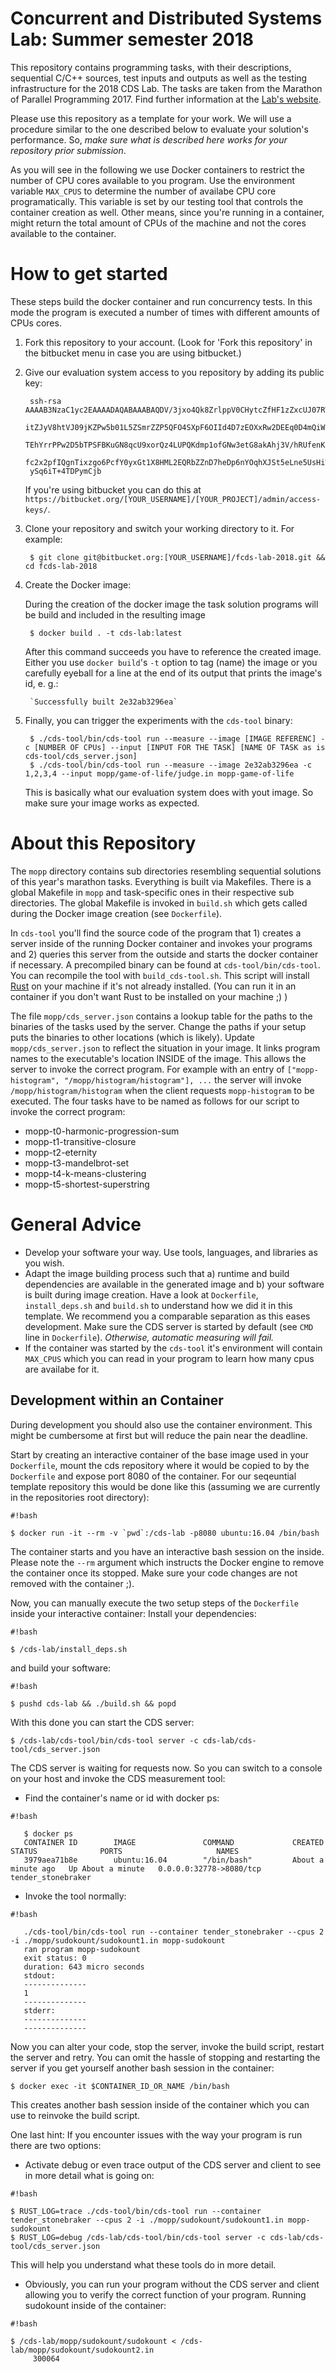 # Concurrent and Distributed Systems Lab: Summer semester 2018 #

This repository contains programming tasks, with their descriptions, sequential C/C++ sources, test inputs and outputs as well as the testing infrastructure for the 2018 CDS Lab.
The tasks are taken from the Marathon of Parallel Programming 2017.
Find further information at the [Lab's website](https://tu-dresden.de/ing/informatik/sya/se/studium/labs-seminars/concurrent_and_distributed_systems_lab/summer-semester-2018/index).

Please use this repository as a template for your work.
We will use a procedure similar to the one described below to evaluate your solution's performance.
So, *make sure what is described here works for your repository prior submission*.

As you will see in the following we use Docker containers to restrict the number of CPU cores available to you program.
Use the environment variable `MAX_CPUS` to determine the number of availabe CPU core programatically.
This variable is set by our testing tool that controls the container creation as well.
Other means, since you're running in a container, might return the total amount of CPUs of the machine and not the cores available to the container.

# How to get started #

These steps build the docker container and run concurrency tests.
In this mode the program is executed a number of times with different amounts of CPUs cores.

1. Fork this repository to your account. (Look for 'Fork this repository' in the bitbucket menu in case you are using bitbucket.) 

1. Give our evaluation system access to you repository by adding its public key:

        ssh-rsa AAAAB3NzaC1yc2EAAAADAQABAAABAQDV/3jxo4Qk8ZrlppV0CHytcZfHF1zZxcUJ07RWqKVNax8AoCezkrB
        itZJyV8htVJ09jKZPw5b01L5ZSmrZZP5QFO4SXpF6OIId4D7zEOXxRw2DEEq0D4mQiWXaKLqRZYNd4NEHvbQAjqcXAV
        TEhYrrPPw2D5bTPSFBKuGN8qcU9xorQz4LUPQKdmp1ofGNw3etG8akAhj3V/hRUfenKlYL5dS+Ubgf9N4ZcTZVuo4PH
        fc2x2pfIQgnTixzgo6PcfY0yxGt1X8HML2EQRbZZnD7heDp6nYOqhXJSt5eLne5UsHiW2ojmLXHKS5TXYymMxHZCPXC
        ySq6iT+4TDPymCjb

   If you're using bitbucket you can do this at `https://bitbucket.org/[YOUR_USERNAME]/[YOUR_PROJECT]/admin/access-keys/`.

1. Clone your repository and switch your working directory to it. For example:

        $ git clone git@bitbucket.org:[YOUR_USERNAME]/fcds-lab-2018.git && cd fcds-lab-2018

2. Create the Docker image:

    During the creation of the docker image the task solution programs will be build and included in the resulting image

        $ docker build . -t cds-lab:latest

    After this command succeeds you have to reference the created image. Either you use `docker build`'s `-t` option to tag (name)
    the image or you carefully eyeball for a line at the end of its output that prints the image's id, e. g.:

        `Successfully built 2e32ab3296ea`

3. Finally, you can trigger the experiments with the `cds-tool` binary:

        $ ./cds-tool/bin/cds-tool run --measure --image [IMAGE REFERENC] -c [NUMBER OF CPUs] --input [INPUT FOR THE TASK] [NAME OF TASK as is cds-tool/cds_server.json]
        $ ./cds-tool/bin/cds-tool run --measure --image 2e32ab3296ea -c 1,2,3,4 --input mopp/game-of-life/judge.in mopp-game-of-life

    This is basically what our evaluation system does with yout image. So make sure your image works as expected.

# About this Repository #

The `mopp` directory contains sub directories resembling sequential solutions of this year's marathon tasks.
Everything is built via Makefiles.
There is a global Makefile in `mopp` and task-specific ones in their respective sub directories.
The global Makefile is invoked in `build.sh` which gets called during the Docker image creation (see `Dockerfile`).

In `cds-tool` you'll find the source code of the program that 1) creates a server inside of the running Docker container and invokes your programs and 2) queries this server from the outside and starts the docker container if necessary.
A precompiled binary can be found at `cds-tool/bin/cds-tool`. You can recompile the tool with `build_cds-tool.sh`. This script will install [Rust](https://www.rust-lang.org/) on your machine if it's not already installed. (You can run it in an container if you don't want Rust to be installed on your machine ;) )

The file `mopp/cds_server.json` contains a lookup table for the paths to the binaries of the tasks used by the server.
Change the paths if your setup puts the binaries to other locations (which is likely).
Update `mopp/cds_server.json` to reflect the situation in your image.
It links program names to the executable's location INSIDE of the image.
This allows the server to invoke the correct program.
For example with an entry of `["mopp-histogram", "/mopp/histogram/histogram"], ...` the
server will invoke `/mopp/histogram/histogram` when the client requests `mopp-histogram`
to be executed.
The four tasks have to be named as follows for our script to invoke the correct program:

* mopp-t0-harmonic-progression-sum 
* mopp-t1-transitive-closure
* mopp-t2-eternity
* mopp-t3-mandelbrot-set
* mopp-t4-k-means-clustering
* mopp-t5-shortest-superstring

# General Advice #

* Develop your software your way. Use tools, languages, and libraries as you wish.
* Adapt the image building process such that
  a) runtime and build dependencies are available in the generated image and
  b) your software is built during image creation.
  Have a look at `Dockerfile`, `install_deps.sh` and `build.sh` to understand how we did it in this 
  template. We recommend you a comparable separation as this eases development.
  Make sure the CDS server is started by default (see `CMD` line in `Dockerfile`).
  *Otherwise, automatic measuring will fail.*
* If the container was started by the `cds-tool` it's environment will contain `MAX_CPUS` which you can read
  in your program to learn how many cpus are availabe for it.

## Development within an Container ##

During development you should also use the container environment.
This might be cumbersome at first but will reduce the pain near the deadline.

Start by creating an interactive container of the base image used in your `Dockerfile`, mount the
cds repository where it would be copied to by the `Dockerfile` and expose port 8080 of the container.
For our seqeuntial template repository this would be done like this (assuming we are currently
in the repositories root directory):


```
#!bash

$ docker run -it --rm -v `pwd`:/cds-lab -p8080 ubuntu:16.04 /bin/bash
```


The container starts and you have an interactive bash session on the inside. Please note the `--rm`
argument which instructs the Docker engine to remove the container once its stopped. Make sure your
code changes are not removed with the container ;).

Now, you can manually execute the two setup steps of the `Dockerfile` inside your interactive container:
Install your dependencies:

```
#!bash

$ /cds-lab/install_deps.sh
```

and build your software:

```
#!bash

$ pushd cds-lab && ./build.sh && popd
```


With this done you can start the CDS server:

```$ /cds-lab/cds-tool/bin/cds-tool server -c cds-lab/cds-tool/cds_server.json```

The CDS server is waiting for requests now. So you can switch to a console on your host and invoke
the CDS measurement tool:

* Find the container's name or id with docker ps:

```
#!bash

   $ docker ps 
   CONTAINER ID        IMAGE               COMMAND             CREATED              STATUS              PORTS                     NAMES
   3979aea71b8e        ubuntu:16.04        "/bin/bash"         About a minute ago   Up About a minute   0.0.0.0:32778->8080/tcp   tender_stonebraker
```


* Invoke the tool normally:

```
#!bash

   ./cds-tool/bin/cds-tool run --container tender_stonebraker --cpus 2 -i ./mopp/sudokount/sudokount1.in mopp-sudokount
   ran program mopp-sudokount
   exit status: 0
   duration: 643 micro seconds
   stdout:
   --------------
   1
   --------------
   stderr:
   --------------
   --------------
```


Now you can alter your code, stop the server, invoke the build script, restart the server and retry.
You can omit the hassle of stopping and restarting the server if you get yourself another bash
session in the container:

```$ docker exec -it $CONTAINER_ID_OR_NAME /bin/bash```

This creates another bash session inside of the container which you can use to reinvoke the build script.

One last hint: If you encounter issues with the way your program is run there are two options:

* Activate debug or even trace output of the CDS server and client to see in more detail what is going on:

```
#!bash

$ RUST_LOG=trace ./cds-tool/bin/cds-tool run --container tender_stonebraker --cpus 2 -i ./mopp/sudokount/sudokount1.in mopp-sudokount
$ RUST_LOG=debug /cds-lab/cds-tool/bin/cds-tool server -c cds-lab/cds-tool/cds_server.json
```


   This will help you understand what these tools do in more detail.

* Obviously, you can run your program without the CDS server and client allowing you to verify the
   correct function of your program. Running sudokount inside of the container:
   
```
#!bash

$ /cds-lab/mopp/sudokount/sudokount < /cds-lab/mopp/sudokount/sudokount2.in 
     300064
```
